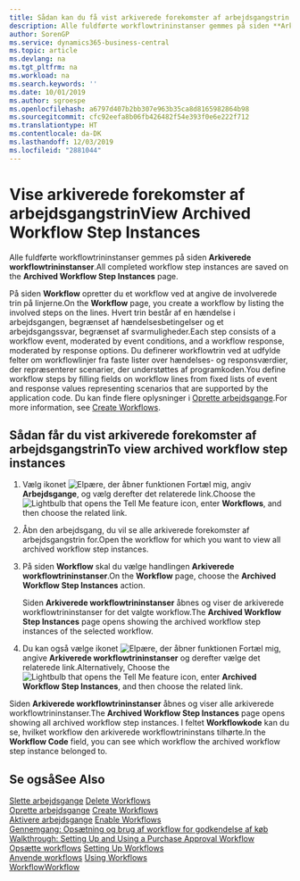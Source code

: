 ```yaml
---
title: Sådan kan du få vist arkiverede forekomster af arbejdsgangstrin | Microsoft Docs
description: Alle fuldførte workflowtrininstanser gemmes på siden **Arkiverede workflowtrininstanser**.
author: SorenGP
ms.service: dynamics365-business-central
ms.topic: article
ms.devlang: na
ms.tgt_pltfrm: na
ms.workload: na
ms.search.keywords: ''
ms.date: 10/01/2019
ms.author: sgroespe
ms.openlocfilehash: a6797d407b2bb307e963b35ca8d8165982864b98
ms.sourcegitcommit: cfc92eefa8b06fb426482f54e393f0e6e222f712
ms.translationtype: HT
ms.contentlocale: da-DK
ms.lasthandoff: 12/03/2019
ms.locfileid: "2881044"
---
```

# <a name="view-archived-workflow-step-instances"></a><span data-ttu-id="fbca8-103">Vise arkiverede forekomster af arbejdsgangstrin</span><span class="sxs-lookup"><span data-stu-id="fbca8-103">View Archived Workflow Step Instances</span></span>
<span data-ttu-id="fbca8-104">Alle fuldførte workflowtrininstanser gemmes på siden **Arkiverede workflowtrininstanser**.</span><span class="sxs-lookup"><span data-stu-id="fbca8-104">All completed workflow step instances are saved on the **Archived Workflow Step Instances** page.</span></span>  

 <span data-ttu-id="fbca8-105">På siden **Workflow** opretter du et workflow ved at angive de involverede trin på linjerne.</span><span class="sxs-lookup"><span data-stu-id="fbca8-105">On the **Workflow** page, you create a workflow by listing the involved steps on the lines.</span></span> <span data-ttu-id="fbca8-106">Hvert trin består af en hændelse i arbejdsgangen, begrænset af hændelsesbetingelser og et arbejdsgangssvar, begrænset af svarmuligheder.</span><span class="sxs-lookup"><span data-stu-id="fbca8-106">Each step consists of a workflow event, moderated by event conditions, and a workflow response, moderated by response options.</span></span> <span data-ttu-id="fbca8-107">Du definerer workflowtrin ved at udfylde felter om workflowlinjer fra faste lister over hændelses- og responsværdier, der repræsenterer scenarier, der understøttes af programkoden.</span><span class="sxs-lookup"><span data-stu-id="fbca8-107">You define workflow steps by filling fields on workflow lines from fixed lists of event and response values representing scenarios that are supported by the application code.</span></span> <span data-ttu-id="fbca8-108">Du kan finde flere oplysninger i [Oprette arbejdsgange](across-how-to-create-workflows.md).</span><span class="sxs-lookup"><span data-stu-id="fbca8-108">For more information, see [Create Workflows](across-how-to-create-workflows.md).</span></span>  

## <a name="to-view-archived-workflow-step-instances"></a><span data-ttu-id="fbca8-109">Sådan får du vist arkiverede forekomster af arbejdsgangstrin</span><span class="sxs-lookup"><span data-stu-id="fbca8-109">To view archived workflow step instances</span></span>  
1.  <span data-ttu-id="fbca8-110">Vælg ikonet ![Elpære, der åbner funktionen Fortæl mig](media/ui-search/search_small.png "Fortæl mig, hvad du vil foretage dig"), angiv **Arbejdsgange**, og vælg derefter det relaterede link.</span><span class="sxs-lookup"><span data-stu-id="fbca8-110">Choose the ![Lightbulb that opens the Tell Me feature](media/ui-search/search_small.png "Tell me what you want to do") icon, enter **Workflows**, and then choose the related link.</span></span>  
2.  <span data-ttu-id="fbca8-111">Åbn den arbejdsgang, du vil se alle arkiverede forekomster af arbejdsgangstrin for.</span><span class="sxs-lookup"><span data-stu-id="fbca8-111">Open the workflow for which you want to view all archived workflow step instances.</span></span>  
3.  <span data-ttu-id="fbca8-112">På siden **Workflow** skal du vælge handlingen **Arkiverede workflowtrininstanser**.</span><span class="sxs-lookup"><span data-stu-id="fbca8-112">On the **Workflow** page, choose the **Archived Workflow Step Instances** action.</span></span>  

    <span data-ttu-id="fbca8-113">Siden **Arkiverede workflowtrininstanser** åbnes og viser de arkiverede workflowtrininstanser for det valgte workflow.</span><span class="sxs-lookup"><span data-stu-id="fbca8-113">The **Archived Workflow Step Instances** page opens showing the archived workflow step instances of the selected workflow.</span></span>  
4.  <span data-ttu-id="fbca8-114">Du kan også vælge ikonet ![Elpære, der åbner funktionen Fortæl mig](media/ui-search/search_small.png "Fortæl mig, hvad du vil foretage dig"), angive **Arkiverede workflowtrininstanser** og derefter vælge det relaterede link.</span><span class="sxs-lookup"><span data-stu-id="fbca8-114">Alternatively, Choose the ![Lightbulb that opens the Tell Me feature](media/ui-search/search_small.png "Tell me what you want to do") icon, enter **Archived Workflow Step Instances**, and then choose the related link.</span></span>  

<span data-ttu-id="fbca8-115">Siden **Arkiverede workflowtrininstanser** åbnes og viser alle arkiverede workflowtrininstanser.</span><span class="sxs-lookup"><span data-stu-id="fbca8-115">The **Archived Workflow Step Instances** page opens showing all archived workflow step instances.</span></span> <span data-ttu-id="fbca8-116">I feltet **Workflowkode** kan du se, hvilket workflow den arkiverede workflowtrininstans tilhørte.</span><span class="sxs-lookup"><span data-stu-id="fbca8-116">In the **Workflow Code** field, you can see which workflow the archived workflow step instance belonged to.</span></span>  

## <a name="see-also"></a><span data-ttu-id="fbca8-117">Se også</span><span class="sxs-lookup"><span data-stu-id="fbca8-117">See Also</span></span>  
 <span data-ttu-id="fbca8-118">[Slette arbejdsgange](across-how-to-delete-workflows.md) </span><span class="sxs-lookup"><span data-stu-id="fbca8-118">[Delete Workflows](across-how-to-delete-workflows.md) </span></span>  
 <span data-ttu-id="fbca8-119">[Oprette arbejdsgange](across-how-to-create-workflows.md) </span><span class="sxs-lookup"><span data-stu-id="fbca8-119">[Create Workflows](across-how-to-create-workflows.md) </span></span>  
 <span data-ttu-id="fbca8-120">[Aktivere arbejdsgange](across-how-to-enable-workflows.md) </span><span class="sxs-lookup"><span data-stu-id="fbca8-120">[Enable Workflows](across-how-to-enable-workflows.md) </span></span>  
 <span data-ttu-id="fbca8-121">[Gennemgang: Opsætning og brug af workflow for godkendelse af køb](walkthrough-setting-up-and-using-a-purchase-approval-workflow.md) </span><span class="sxs-lookup"><span data-stu-id="fbca8-121">[Walkthrough: Setting Up and Using a Purchase Approval Workflow](walkthrough-setting-up-and-using-a-purchase-approval-workflow.md) </span></span>  
 <span data-ttu-id="fbca8-122">[Opsætte workflows](across-set-up-workflows.md) </span><span class="sxs-lookup"><span data-stu-id="fbca8-122">[Setting Up Workflows](across-set-up-workflows.md) </span></span>  
 <span data-ttu-id="fbca8-123">[Anvende workflows](across-use-workflows.md) </span><span class="sxs-lookup"><span data-stu-id="fbca8-123">[Using Workflows](across-use-workflows.md) </span></span>  
 [<span data-ttu-id="fbca8-124">Workflow</span><span class="sxs-lookup"><span data-stu-id="fbca8-124">Workflow</span></span>](across-workflow.md)
